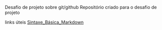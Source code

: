 Desafio de projeto sobre git/github
Repositório criado para o desafio de projeto

links úteis
[Sintaxe_Básica_Markdown](https://www.markdownguide.org/basic_syntax/)
